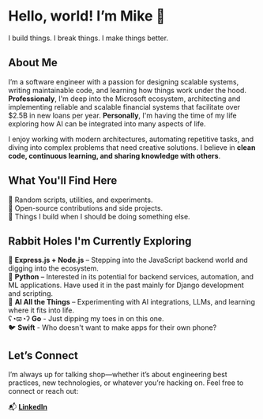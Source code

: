 # Hello, world! I’m Mike 👋  

I build things. I break things. I make things better.  

## About Me  
I’m a software engineer with a passion for designing scalable systems, writing maintainable code, and learning how things work under the hood. **Professionaly**, I'm deep into the Microsoft ecosystem, architecting and implementing reliable and scalable financial systems that facilitate over $2.5B in new loans per year. **Personally**, I'm having the time of my life exploring how AI can be integrated into many aspects of life.

I enjoy working with modern architectures, automating repetitive tasks, and diving into complex problems that need creative solutions. I believe in **clean code, continuous learning, and sharing knowledge with others**.  

## What You'll Find Here  
🔹 Random scripts, utilities, and experiments.  
🔹 Open-source contributions and side projects.  
🔹 Things I build when I should be doing something else.  

## Rabbit Holes I'm Currently Exploring
🌿 **Express.js + Node.js** – Stepping into the JavaScript backend world and digging into the ecosystem.  
🐍 **Python** – Interested in its potential for backend services, automation, and ML applications. Have used it in the past mainly for Django development and scripting.  
🤖 **AI All the Things** – Experimenting with AI integrations, LLMs, and learning where it fits into life.  
ʕ◔ϖ◔ʔ **Go** - Just dipping my toes in on this one.  
🐦 **Swift** - Who doesn't want to make apps for their own phone?  

## Let’s Connect  
I’m always up for talking shop—whether it’s about engineering best practices, new technologies, or whatever you’re hacking on. Feel free to connect or reach out:  

📬 **[LinkedIn](https://linkedin.com/in/mgromer)**  
